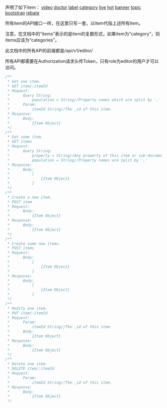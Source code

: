 声明了如下item：
[video](../models/videoModel.js)
[doctor](../models/doctorModel.js)
[label](../models/labelModel.js)
[category](../models/categoryModel.js)
[live](../models/liveModel.js)
[hot](../models/hotModel.js)
[banner](../models/bannerModel.js)
[topic](../models/topicModel.js)
[bootstrap](../models/bootstrapModel.js)
[rebate](../models/rebateModel.js)

所有item的API接口一样，在这里只写一套，以item代指上述所有item。

注意，在文档中的“items”表示的是item的复数形式，如果item为“category”，则items应该为“categories”。

此文档中的所有API的前缀都是/api/v1/editor/

所有API都需要在Authorization请求头传Token，只有role为editor的用户才可以访问。

```javascript
/**
 * Get one item.
 * GET item/:itemId
 * Request:
 *      Query String:
 *          population = String//Property names which are split by ','
 *      Param:
 *          itemId String//The _id of this item.
 * Response:
 *      Body:
 *          {Item Object}
 */
/**
 * Get some item.
 * GET items
 * Request:
 *      Query String:
 *          property = String//Any property of this item or sub-document.
 *          population = String//Property names are split by ','
 * Response:
 *      Body:
 *          [
 *              {Item Object}
 *          ]
 */
/**
 * Create a new item.
 * POST item
 * Request:
 *      Body:
 *          {Item Object}
 * Response:
 *      Body:
 *          {Item Object}
 */
/**
 * Create some new items.
 * POST items
 * Request:
 *      Body:
 *          [
 *              {Item Object}
 *          ]
 * Response:
 *      Body:
 *          [
 *              {Item Object}
 *          ]
 */
/**
 * Modify one item.
 * PUT item/:itemId
 * Request:
 *      Param:
 *          itemId String//The _id of this item.
 *      Body:
 *          {Item Object}
 * Response:
 *      Body:
 *          {Item Object}
 */
/**
 * Delete one item.
 * DELETE item/:itemId
 * Request:
 *      Param:
 *          itemId String//The _id of this item.
 * Response:
 *      Body:
 *          {Item Object}
 */
```